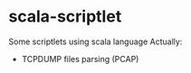 scala-scriptlet
===============

Some scriptlets using scala language
Actually:
* TCPDUMP files parsing (PCAP)
